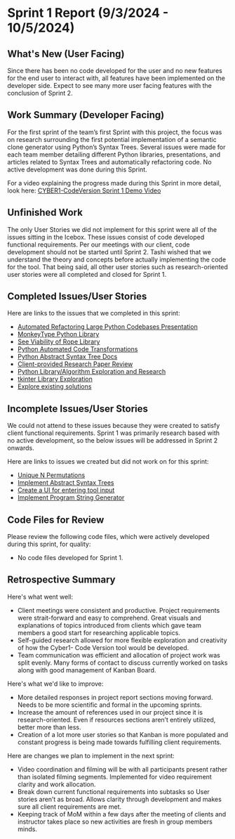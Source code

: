 # Sprint 1 Report (9/3/2024 - 10/5/2024)

## What's New (User Facing)

Since there has been no code developed for the user and no new features for the end user to interact with, all features have been implemented on the developer side. Expect to see many more user facing features with the conclusion of Sprint 2.

## Work Summary (Developer Facing)

For the first sprint of the team’s first Sprint with this project, the focus was on research surrounding the first potential implementation of a semantic clone generator using Python’s Syntax Trees. Several issues were made for each team member detailing different Python libraries, presentations, and articles related to Syntax Trees and automatically refactoring code. No active development was done during this Sprint.

For a video explaining the progress made during this Sprint in more detail, look here: [CYBER1-CodeVersion Sprint 1 Demo Video](https://youtu.be/1v400lVrzvU)

## Unfinished Work

The only User Stories we did not implement for this sprint were all of the issues sitting in the Icebox. These issues consist of code developed functional requirements. Per our meetings with our client, code development should not be started until Sprint 2. Tashi wished that we understand the theory and concepts before actually implementing the code for the tool. That being said, all other user stories such as research-oriented user stories were all completed and closed for Sprint 1.

## Completed Issues/User Stories

Here are links to the issues that we completed in this sprint:
 * [Automated Refactoring Large Python Codebases Presentation](https://github.com/users/BryanFrederickson/projects/3?pane=issue&itemId=82117539) 
 * [MonkeyType Python Library](https://github.com/users/BryanFrederickson/projects/3?pane=issue&itemId=82117006)
 * [See Viability of Rope Library](https://github.com/users/BryanFrederickson/projects/3?pane=issue&itemId=81673386)
 * [Python Automated Code Transformations](https://github.com/users/BryanFrederickson/projects/3?pane=issue&itemId=81673006)
 * [Python Abstract Syntax Tree Docs](https://github.com/users/BryanFrederickson/projects/3?pane=issue&itemId=81260838)
 * [Client-provided Research Paper Review](https://github.com/users/BryanFrederickson/projects/3?pane=issue&itemId=81800180)
 * [Python Library/Algorithm Exploration and Research](https://github.com/users/BryanFrederickson/projects/3?pane=issue&itemId=81801110)
 * [tkinter Library Exploration](https://github.com/users/BryanFrederickson/projects/3?pane=issue&itemId=82256652)
 * [Explore existing solutions](https://github.com/users/BryanFrederickson/projects/3?pane=issue&itemId=82250649)   
 
 ## Incomplete Issues/User Stories

We could not attend to these issues because they were created to satisfy client functional requirements. Sprint 1 was primarily research based with no active development, so the below issues will be addressed in Sprint 2 onwards.

Here are links to issues we created but did not work on for this sprint:
 * [Unique N Permutations](https://github.com/users/BryanFrederickson/projects/3?pane=issue&itemId=80823249)
 * [Implement Abstract Syntax Trees](https://github.com/users/BryanFrederickson/projects/3?pane=issue&itemId=80823908)
 * [Create a UI for entering tool input](https://github.com/users/BryanFrederickson/projects/3?pane=issue&itemId=80836274)
 * [Implement Program String Generator](https://github.com/users/BryanFrederickson/projects/3?pane=issue&itemId=80837093)
 

## Code Files for Review

Please review the following code files, which were actively developed during this sprint, for quality:
 * No code files developed for Sprint 1.
 
## Retrospective Summary

Here's what went well:
  * Client meetings were consistent and productive. Project requirements were strait-forward and easy to comprehend. Great visuals and explanations of topics introduced from clients which gave team members a good start for researching applicable topics.
  * Self-guided research allowed for more flexible exploration and creativity of how the Cyber1- Code Version tool would be developed. 
  * Team communication was efficient and allocation of project work was split evenly. Many forms of contact to discuss currently worked on tasks along with good management of Kanban Board.
 
Here's what we'd like to improve:
   * More detailed responses in project report sections moving forward. Needs to be more scientific and formal in the upcoming sprints. 
   * Increase the amount of references used in our project since it is research-oriented. Even if resources sections aren’t entirely utilized, better more than less.
   * Creation of a lot more user stories so that Kanban is more populated and constant progress is being made towards fulfilling client requirements.
 
Here are changes we plan to implement in the next sprint:
   * Video coordination and filming will be with all participants present rather than isolated filming segments. Implemented for video requirement clarity and work allocation.
   * Break down current functional requirements into subtasks so User stories aren’t as broad. Allows clarity through development and makes sure all client requirements are met.
   * Keeping track of MoM within a few days after the meeting of clients and instructor takes place so new activities are fresh in group members minds.
